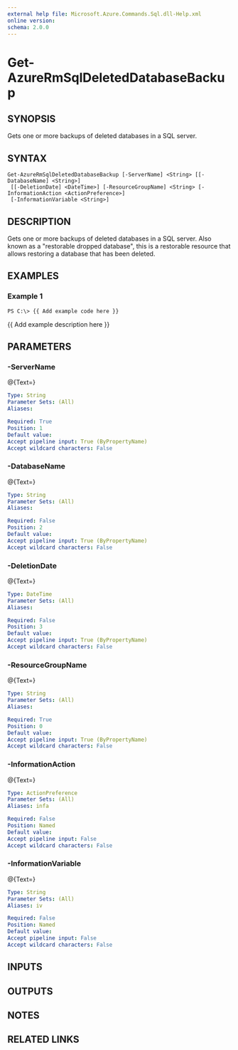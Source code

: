 ```yaml
---
external help file: Microsoft.Azure.Commands.Sql.dll-Help.xml
online version: 
schema: 2.0.0
---
```


# Get-AzureRmSqlDeletedDatabaseBackup
## SYNOPSIS
Gets one or more backups of deleted databases in a SQL server.

## SYNTAX

```
Get-AzureRmSqlDeletedDatabaseBackup [-ServerName] <String> [[-DatabaseName] <String>]
 [[-DeletionDate] <DateTime>] [-ResourceGroupName] <String> [-InformationAction <ActionPreference>]
 [-InformationVariable <String>]
```

## DESCRIPTION
Gets one or more backups of deleted databases in a SQL server. 
Also known as a "restorable dropped database", this is a restorable resource that allows restoring a database that has been deleted.

## EXAMPLES

### Example 1
```
PS C:\> {{ Add example code here }}
```

{{ Add example description here }}

## PARAMETERS

### -ServerName
@{Text=}

```yaml
Type: String
Parameter Sets: (All)
Aliases: 

Required: True
Position: 1
Default value: 
Accept pipeline input: True (ByPropertyName)
Accept wildcard characters: False
```

### -DatabaseName
@{Text=}

```yaml
Type: String
Parameter Sets: (All)
Aliases: 

Required: False
Position: 2
Default value: 
Accept pipeline input: True (ByPropertyName)
Accept wildcard characters: False
```

### -DeletionDate
@{Text=}

```yaml
Type: DateTime
Parameter Sets: (All)
Aliases: 

Required: False
Position: 3
Default value: 
Accept pipeline input: True (ByPropertyName)
Accept wildcard characters: False
```

### -ResourceGroupName
@{Text=}

```yaml
Type: String
Parameter Sets: (All)
Aliases: 

Required: True
Position: 0
Default value: 
Accept pipeline input: True (ByPropertyName)
Accept wildcard characters: False
```

### -InformationAction
@{Text=}

```yaml
Type: ActionPreference
Parameter Sets: (All)
Aliases: infa

Required: False
Position: Named
Default value: 
Accept pipeline input: False
Accept wildcard characters: False
```

### -InformationVariable
@{Text=}

```yaml
Type: String
Parameter Sets: (All)
Aliases: iv

Required: False
Position: Named
Default value: 
Accept pipeline input: False
Accept wildcard characters: False
```

## INPUTS

## OUTPUTS

## NOTES

## RELATED LINKS

